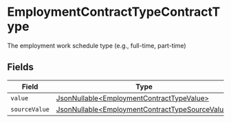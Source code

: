 # EmploymentContractTypeContractType

The employment work schedule type (e.g., full-time, part-time)


## Fields

| Field                                                                                                            | Type                                                                                                             | Required                                                                                                         | Description                                                                                                      |
| ---------------------------------------------------------------------------------------------------------------- | ---------------------------------------------------------------------------------------------------------------- | ---------------------------------------------------------------------------------------------------------------- | ---------------------------------------------------------------------------------------------------------------- |
| `value`                                                                                                          | [JsonNullable\<EmploymentContractTypeValue>](../../models/components/EmploymentContractTypeValue.md)             | :heavy_minus_sign:                                                                                               | N/A                                                                                                              |
| `sourceValue`                                                                                                    | [JsonNullable\<EmploymentContractTypeSourceValue>](../../models/components/EmploymentContractTypeSourceValue.md) | :heavy_minus_sign:                                                                                               | N/A                                                                                                              |